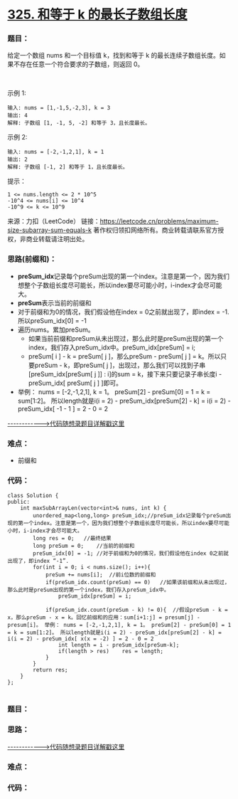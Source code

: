 # [325. 和等于 k 的最长子数组长度](https://leetcode.cn/problems/maximum-size-subarray-sum-equals-k/)
### 题目：
给定一个数组 nums 和一个目标值 k，找到和等于 k 的最长连续子数组长度。如果不存在任意一个符合要求的子数组，则返回 0。

 

示例 1:
```
输入: nums = [1,-1,5,-2,3], k = 3
输出: 4 
解释: 子数组 [1, -1, 5, -2] 和等于 3，且长度最长。
```
示例 2:
```
输入: nums = [-2,-1,2,1], k = 1
输出: 2 
解释: 子数组 [-1, 2] 和等于 1，且长度最长。
```

提示：
```
1 <= nums.length <= 2 * 10^5
-10^4 <= nums[i] <= 10^4
-10^9 <= k <= 10^9
```
来源：力扣（LeetCode）
链接：https://leetcode.cn/problems/maximum-size-subarray-sum-equals-k
著作权归领扣网络所有。商业转载请联系官方授权，非商业转载请注明出处。

### 思路(前缀和)：
- **preSum_idx**记录每个preSum出现的第一个index。注意是第一个，因为我们想整个子数组长度尽可能长，所以index要尽可能小时，i-index才会尽可能大。
- **preSum**表示当前的前缀和
- 对于前缀和为0的情况，我们假设他在index = 0之前就出现了，即index = -1. 所以preSum_idx[0] = -1
- 遍历nums。累加preSum。
  - 如果当前前缀和preSum从未出现过，那么此时是preSum出现的第一个index，我们存入preSum_idx中。preSum_idx[preSum] = i;
  - preSum[ i ] - k = preSum[ j ]，那么preSum - preSum[ j ] = k。所以只要preSum - k，即preSum[ j ]，出现过，那么我们可以找到子串[preSum_idx[preSum[ j ]] : i]的sum = k，接下来只要记录子串长度i - preSum_idx[ preSum[ j ] ]即可。
- 举例： nums = [-2,-1,2,1], k = 1。 preSum[2] - preSum[0] = 1 = k = sum[1:2]。 所以length就是i(i = 2) - preSum_idx[preSum[2] - k] = i(i = 2) - preSum_idx[ -1 - 1 ] = 2 - 0 = 2

[------------>代码随想录题目详解戳这里]()
### 难点：
- 前缀和

### 代码：  
```
class Solution {
public:
    int maxSubArrayLen(vector<int>& nums, int k) {
        unordered_map<long,long> preSum_idx;//preSum_idx记录每个preSum出现的第一个index。注意是第一个，因为我们想整个子数组长度尽可能长，所以index要尽可能小时，i-index才会尽可能大。
        long res = 0;   //最终结果
        long preSum = 0;    //当前的前缀和
        preSum_idx[0] = -1; //对于前缀和为0的情况，我们假设他在index 0之前就出现了，即index “-1”.
        for(int i = 0; i < nums.size(); i++){
            preSum += nums[i];  //前i位数的前缀和
            if(preSum_idx.count(preSum) == 0)   //如果该前缀和从未出现过，那么此时是preSum出现的第一个index，我们存入preSum_idx中。
                preSum_idx[preSum] = i;
            
            if(preSum_idx.count(preSum - k) != 0){  //假设preSum - k = x，那么preSum - x = k。回忆前缀和的应用：sum[i+1:j] = presum[j] - presum[i]。 举例： nums = [-2,-1,2,1], k = 1。 preSum[2] - preSum[0] = 1 = k = sum[1:2]。 所以length就是i(i = 2) - preSum_idx[preSum[2] - k] = i(i = 2) - preSum_idx[ x(x = -2) ] = 2 - 0 = 2
                int length = i - preSum_idx[preSum-k];
                if(length > res)    res = length;
            }
        }
        return res;
    }
};
```


# []()
### 题目：


### 思路：


[------------>代码随想录题目详解戳这里]()
### 难点：


### 代码：  
```

```